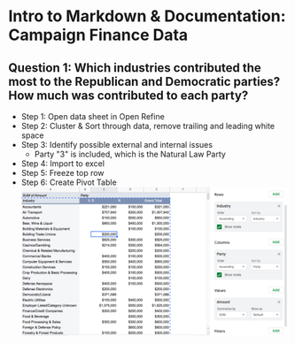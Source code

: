 # Intro to Markdown & Documentation: Campaign Finance Data

## Question 1: Which industries contributed the most to the Republican and Democratic parties? How much was contributed to each party?
* Step 1: Open data sheet in Open Refine
* Step 2: Cluster & Sort through data, remove trailing and leading white space 
* Step 3: Identify possible external and internal issues
  * Party "3" is included, which is the Natural Law Party
* Step 4: Import to excel
* Step 5: Freeze top row
* Step 6: Create Pivot Table
!['kayla','Pivot Table for Question 1'](/PT1.jpg) 
